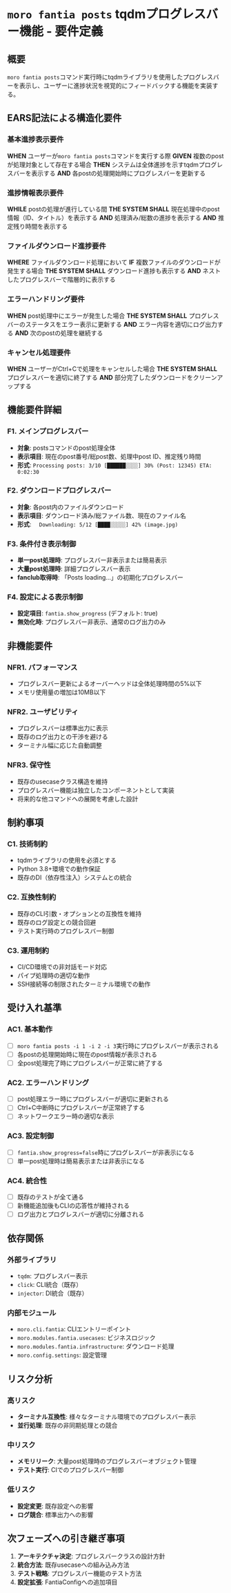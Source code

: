 # `moro fantia posts` tqdmプログレスバー機能 - 要件定義

## 概要

`moro fantia posts`コマンド実行時にtqdmライブラリを使用したプログレスバーを表示し、ユーザーに進捗状況を視覚的にフィードバックする機能を実装する。

## EARS記法による構造化要件

### 基本進捗表示要件

**WHEN** ユーザーが`moro fantia posts`コマンドを実行する際
**GIVEN** 複数のpostが処理対象として存在する場合
**THEN** システムは全体進捗を示すtqdmプログレスバーを表示する
**AND** 各postの処理開始時にプログレスバーを更新する

### 進捗情報表示要件

**WHILE** postの処理が進行している間
**THE SYSTEM SHALL** 現在処理中のpost情報（ID、タイトル）を表示する
**AND** 処理済み/総数の進捗を表示する
**AND** 推定残り時間を表示する

### ファイルダウンロード進捗要件

**WHERE** ファイルダウンロード処理において
**IF** 複数ファイルのダウンロードが発生する場合
**THE SYSTEM SHALL** ダウンロード進捗も表示する
**AND** ネストしたプログレスバーで階層的に表示する

### エラーハンドリング要件

**WHEN** post処理中にエラーが発生した場合
**THE SYSTEM SHALL** プログレスバーのステータスをエラー表示に更新する
**AND** エラー内容を適切にログ出力する
**AND** 次のpostの処理を継続する

### キャンセル処理要件

**WHEN** ユーザーがCtrl+Cで処理をキャンセルした場合
**THE SYSTEM SHALL** プログレスバーを適切に終了する
**AND** 部分完了したダウンロードをクリーンアップする

## 機能要件詳細

### F1. メインプログレスバー

- **対象**: postsコマンドのpost処理全体
- **表示項目**: 現在のpost番号/総post数、処理中post ID、推定残り時間
- **形式**: `Processing posts: 3/10 [██████░░░░] 30% (Post: 12345) ETA: 0:02:30`

### F2. ダウンロードプログレスバー

- **対象**: 各post内のファイルダウンロード
- **表示項目**: ダウンロード済み/総ファイル数、現在のファイル名
- **形式**: `  Downloading: 5/12 [████░░░░░] 42% (image.jpg)`

### F3. 条件付き表示制御

- **単一post処理時**: プログレスバー非表示または簡易表示
- **大量post処理時**: 詳細プログレスバー表示
- **fanclub取得時**: 「Posts loading...」の初期化プログレスバー

### F4. 設定による表示制御

- **設定項目**: `fantia.show_progress` (デフォルト: true)
- **無効化時**: プログレスバー非表示、通常のログ出力のみ

## 非機能要件

### NFR1. パフォーマンス

- プログレスバー更新によるオーバーヘッドは全体処理時間の5%以下
- メモリ使用量の増加は10MB以下

### NFR2. ユーザビリティ

- プログレスバーは標準出力に表示
- 既存のログ出力との干渉を避ける
- ターミナル幅に応じた自動調整

### NFR3. 保守性

- 既存のusecaseクラス構造を維持
- プログレスバー機能は独立したコンポーネントとして実装
- 将来的な他コマンドへの展開を考慮した設計

## 制約事項

### C1. 技術制約

- tqdmライブラリの使用を必須とする
- Python 3.8+環境での動作保証
- 既存のDI（依存性注入）システムとの統合

### C2. 互換性制約

- 既存のCLI引数・オプションとの互換性を維持
- 既存のログ設定との競合回避
- テスト実行時のプログレスバー制御

### C3. 運用制約

- CI/CD環境での非対話モード対応
- パイプ処理時の適切な動作
- SSH接続等の制限されたターミナル環境での動作

## 受け入れ基準

### AC1. 基本動作

- [ ] `moro fantia posts -i 1 -i 2 -i 3`実行時にプログレスバーが表示される
- [ ] 各postの処理開始時に現在のpost情報が表示される
- [ ] 全post処理完了時にプログレスバーが正常に終了する

### AC2. エラーハンドリング

- [ ] post処理エラー時にプログレスバーが適切に更新される
- [ ] Ctrl+C中断時にプログレスバーが正常終了する
- [ ] ネットワークエラー時の適切な表示

### AC3. 設定制御

- [ ] `fantia.show_progress=false`時にプログレスバーが非表示になる
- [ ] 単一post処理時は簡易表示または非表示になる

### AC4. 統合性

- [ ] 既存のテストが全て通る
- [ ] 新機能追加後もCLIの応答性が維持される
- [ ] ログ出力とプログレスバーが適切に分離される

## 依存関係

### 外部ライブラリ

- `tqdm`: プログレスバー表示
- `click`: CLI統合（既存）
- `injector`: DI統合（既存）

### 内部モジュール

- `moro.cli.fantia`: CLIエントリーポイント
- `moro.modules.fantia.usecases`: ビジネスロジック
- `moro.modules.fantia.infrastructure`: ダウンロード処理
- `moro.config.settings`: 設定管理

## リスク分析

### 高リスク

- **ターミナル互換性**: 様々なターミナル環境でのプログレスバー表示
- **並行処理**: 既存の非同期処理との競合

### 中リスク

- **メモリリーク**: 大量post処理時のプログレスバーオブジェクト管理
- **テスト実行**: CIでのプログレスバー制御

### 低リスク

- **設定変更**: 既存設定への影響
- **ログ競合**: 標準出力への影響

## 次フェーズへの引き継ぎ事項

1. **アーキテクチャ決定**: プログレスバークラスの設計方針
2. **統合方法**: 既存usecaseへの組み込み方法
3. **テスト戦略**: プログレスバー機能のテスト方法
4. **設定拡張**: FantiaConfigへの追加項目
